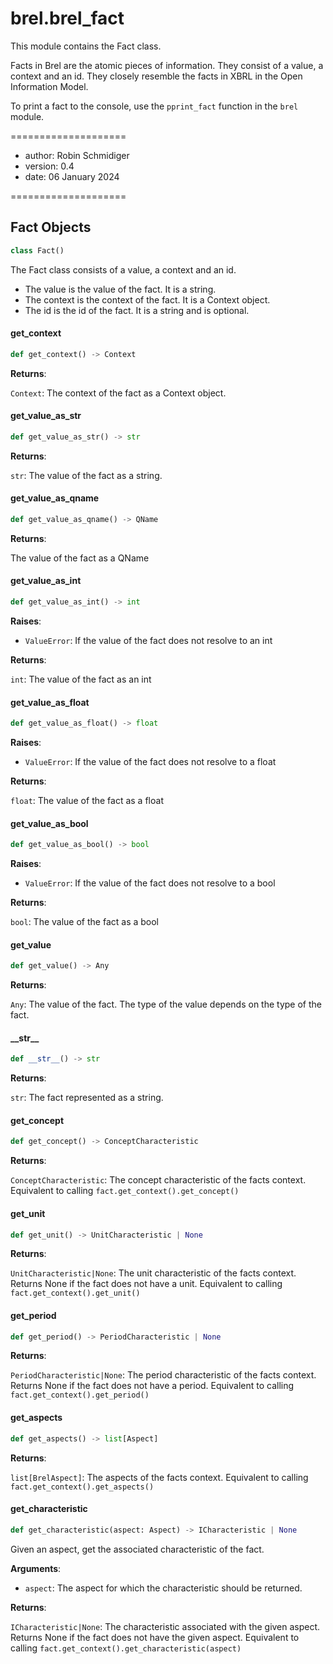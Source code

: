<a id="brel.brel_fact"></a>

# brel.brel\_fact

This module contains the Fact class.

Facts in Brel are the atomic pieces of information. They consist of a value, a context and an id.
They closely resemble the facts in XBRL in the Open Information Model.

To print a fact to the console, use the `pprint_fact` function in the `brel` module.

====================

- author: Robin Schmidiger
- version: 0.4
- date: 06 January 2024

====================

<a id="brel.brel_fact.Fact"></a>

## Fact Objects

```python
class Fact()
```

The Fact class consists of a value, a context and an id.

- The value is the value of the fact. It is a string.
- The context is the context of the fact. It is a Context object.
- The id is the id of the fact. It is a string and is optional.

<a id="brel.brel_fact.Fact.get_context"></a>

#### get\_context

```python
def get_context() -> Context
```

**Returns**:

`Context`: The context of the fact as a Context object.

<a id="brel.brel_fact.Fact.get_value_as_str"></a>

#### get\_value\_as\_str

```python
def get_value_as_str() -> str
```

**Returns**:

`str`: The value of the fact as a string.

<a id="brel.brel_fact.Fact.get_value_as_qname"></a>

#### get\_value\_as\_qname

```python
def get_value_as_qname() -> QName
```

**Returns**:

The value of the fact as a QName

<a id="brel.brel_fact.Fact.get_value_as_int"></a>

#### get\_value\_as\_int

```python
def get_value_as_int() -> int
```

**Raises**:

- `ValueError`: If the value of the fact does not resolve to an int

**Returns**:

`int`: The value of the fact as an int

<a id="brel.brel_fact.Fact.get_value_as_float"></a>

#### get\_value\_as\_float

```python
def get_value_as_float() -> float
```

**Raises**:

- `ValueError`: If the value of the fact does not resolve to a float

**Returns**:

`float`: The value of the fact as a float

<a id="brel.brel_fact.Fact.get_value_as_bool"></a>

#### get\_value\_as\_bool

```python
def get_value_as_bool() -> bool
```

**Raises**:

- `ValueError`: If the value of the fact does not resolve to a bool

**Returns**:

`bool`: The value of the fact as a bool

<a id="brel.brel_fact.Fact.get_value"></a>

#### get\_value

```python
def get_value() -> Any
```

**Returns**:

`Any`: The value of the fact. The type of the value depends on the type of the fact.

<a id="brel.brel_fact.Fact.__str__"></a>

#### \_\_str\_\_

```python
def __str__() -> str
```

**Returns**:

`str`: The fact represented as a string.

<a id="brel.brel_fact.Fact.get_concept"></a>

#### get\_concept

```python
def get_concept() -> ConceptCharacteristic
```

**Returns**:

`ConceptCharacteristic`: The concept characteristic of the facts context.
Equivalent to calling `fact.get_context().get_concept()`

<a id="brel.brel_fact.Fact.get_unit"></a>

#### get\_unit

```python
def get_unit() -> UnitCharacteristic | None
```

**Returns**:

`UnitCharacteristic|None`: The unit characteristic of the facts context. Returns None if the fact does not have a unit.
Equivalent to calling `fact.get_context().get_unit()`

<a id="brel.brel_fact.Fact.get_period"></a>

#### get\_period

```python
def get_period() -> PeriodCharacteristic | None
```

**Returns**:

`PeriodCharacteristic|None`: The period characteristic of the facts context. Returns None if the fact does not have a period.
Equivalent to calling `fact.get_context().get_period()`

<a id="brel.brel_fact.Fact.get_aspects"></a>

#### get\_aspects

```python
def get_aspects() -> list[Aspect]
```

**Returns**:

`list[BrelAspect]`: The aspects of the facts context.
Equivalent to calling `fact.get_context().get_aspects()`

<a id="brel.brel_fact.Fact.get_characteristic"></a>

#### get\_characteristic

```python
def get_characteristic(aspect: Aspect) -> ICharacteristic | None
```

Given an aspect, get the associated characteristic of the fact.

**Arguments**:

- `aspect`: The aspect for which the characteristic should be returned.

**Returns**:

`ICharacteristic|None`: The characteristic associated with the given aspect. Returns None if the fact does not have the given aspect.
Equivalent to calling `fact.get_context().get_characteristic(aspect)`

